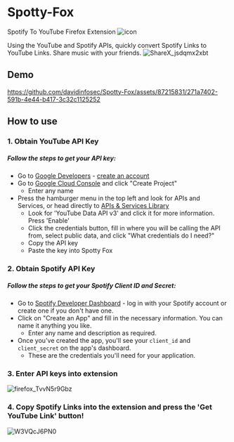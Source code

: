 # Spotty-Fox
Spotify To YouTube Firefox Extension
![icon](https://github.com/davidinfosec/Spotty-Fox/assets/87215831/3e6ec7b3-c163-426f-b7dd-618a6ff0350b)

Using the YouTube and Spotify APIs, quickly convert Spotify Links to YouTube Links. Share music with your friends.
![ShareX_jsdqmx2xbt](https://github.com/davidinfosec/Spotty-Fox/assets/87215831/6f97a53c-23fd-4221-adc7-5d47a6d4f46f)


## Demo
https://github.com/davidinfosec/Spotty-Fox/assets/87215831/271a7402-591b-4e44-b417-3c32c1125252


## How to use

### 1. Obtain YouTube API Key
##### Follow the steps to get your API key:
- Go to [Google Developers](https://developers.google.com/) - [create an account](https://accounts.google.com/SignUp)
- Go to [Google Cloud Console](https://console.developers.google.com/project) and click "Create Project"
  - Enter any name
- Press the hamburger menu in the top left and look for APIs and Services, or head directly to [APIs & Services Library](https://console.developers.google.com/apis/library?project=tester-api-key)
  - Look for 'YouTube Data API v3' and click it for more information. Press 'Enable'
  - Click the credentials button, fill in where you will be calling the API from, select public data, and click "What credentials do I need?"
  - Copy the API key
  - Paste the key into Spotty Fox

### 2. Obtain Spotify API Key
##### Follow the steps to get your Spotify Client ID and Secret:
- Go to [Spotify Developer Dashboard](https://developer.spotify.com/dashboard) - log in with your Spotify account or create one if you don't have one.
- Click on "Create an App" and fill in the necessary information. You can name it anything you like.
  - Enter any name and description as required.
- Once you've created the app, you'll see your `client_id` and `client_secret` on the app's dashboard.
  - These are the credentials you'll need for your application.

### 3. Enter API keys into extension
![firefox_TvvN5r9Gbz](https://github.com/davidinfosec/Spotty-Fox/assets/87215831/70940a17-a520-4a15-b542-68b62ebc2d0f)

### 4. Copy Spotify Links into the extension and press the 'Get YouTube Link' button!

![W3VQcJ6PN0](https://github.com/davidinfosec/Spotty-Fox/assets/87215831/031d7a4b-1d6c-42a3-b469-35db77fd667b)
